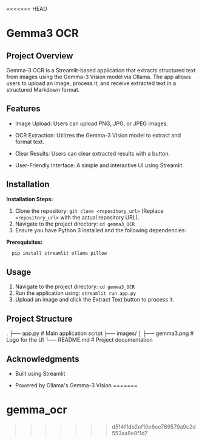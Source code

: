 <<<<<<< HEAD
# Gemma3 OCR

## Project Overview

Gemma-3 OCR is a Streamlit-based application that extracts structured text from images using the Gemma-3 Vision model via Ollama. The app allows users to upload an image, process it, and receive extracted text in a structured Markdown format.

## Features

* Image Upload: Users can upload PNG, JPG, or JPEG images.

* OCR Extraction: Utilizes the Gemma-3 Vision model to extract and format text.

* Clear Results: Users can clear extracted results with a button.

* User-Friendly Interface: A simple and interactive UI using Streamlit.

## Installation

**Installation Steps:**

1. Clone the repository: `git clone <repository_url>` (Replace `<repository_url>` with the actual repository URL).
2. Navigate to the project directory: `cd gemma3_OCR`
3. Ensure you have Python 3 installed and the following dependencies:


**Prerequisites:**
```bash
  pip install streamlit ollama pillow
```


## Usage

1.  Navigate to the project directory: `cd gemma3_OCR`
2.  Run the application using: `streamlit run app.py`
3.  Upload an image and click the Extract Text button to process it.



## Project Structure
.
├── app.py              # Main application script
├── images/
│   ├── gemma3.png      # Logo for the UI
└── README.md           # Project documentation

## Acknowledgments

* Built using Streamlit

* Powered by Ollama's Gemma-3 Vision
=======
# gemma_ocr
>>>>>>> d514f1db2ef10e6ee789579a9c2d553aa8e8f1d7
